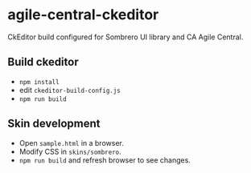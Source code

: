 # agile-central-ckeditor

CkEditor build configured for Sombrero UI library and CA Agile Central.

## Build ckeditor

* `npm install`
* edit `ckeditor-build-config.js`
* `npm run build`

## Skin development

* Open `sample.html` in a browser.
* Modify CSS in `skins/sombrero`.
* `npm run build` and refresh browser to see changes.
